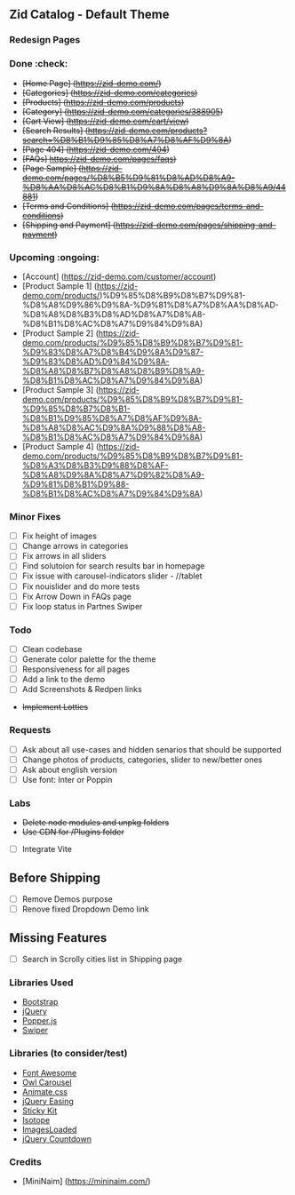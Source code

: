 ## Zid Catalog - Default Theme

### Redesign Pages
### Done :check: 
- ~~[Home Page] (https://zid-demo.com/)~~
- ~~[Categories] (https://zid-demo.com/categories)~~
- ~~[Products] (https://zid-demo.com/products)~~
- ~~[Category] (https://zid-demo.com/categories/388905)~~
- ~~[Cart View] (https://zid-demo.com/cart/view)~~
- ~~[Search Results] (https://zid-demo.com/products?search=%D8%B1%D9%85%D8%A7%D8%AF%D9%8A)~~
- ~~[Page 404] (https://zid-demo.com/404)~~
- ~~[FAQs] https://zid-demo.com/pages/faqs)~~
- ~~[Page Sample] (https://zid-demo.com/pages/%D8%B5%D9%81%D8%AD%D8%A9-%D8%AA%D8%AC%D8%B1%D9%8A%D8%A8%D9%8A%D8%A9/44881)~~
- ~~[Terms and Conditions] (https://zid-demo.com/pages/terms-and-conditions)~~
- ~~[Shipping and Payment] (https://zid-demo.com/pages/shipping-and-payment)~~

### Upcoming :ongoing:
- [Account] (https://zid-demo.com/customer/account)
- [Product Sample 1] (https://zid-demo.com/products/)%D9%85%D8%B9%D8%B7%D9%81-%D8%A8%D9%86%D9%8A-%D9%81%D8%A7%D8%AA%D8%AD-%D8%A8%D8%B3%D8%AD%D8%A7%D8%A8-%D8%B1%D8%AC%D8%A7%D9%84%D9%8A)
- [Product Sample 2] (https://zid-demo.com/products/%D9%85%D8%B9%D8%B7%D9%81-%D9%83%D8%A7%D8%B4%D9%8A%D9%87-%D9%83%D8%AD%D9%84%D9%8A-%D8%A8%D8%B7%D8%A8%D8%B9%D8%A9-%D8%B1%D8%AC%D8%A7%D9%84%D9%8A)
- [Product Sample 3] (https://zid-demo.com/products/%D9%85%D8%B9%D8%B7%D9%81-%D9%85%D8%B7%D8%B1-%D8%B1%D9%85%D8%A7%D8%AF%D9%8A-%D8%A8%D8%AC%D9%8A%D9%88%D8%A8-%D8%B1%D8%AC%D8%A7%D9%84%D9%8A)
- [Product Sample 4] (https://zid-demo.com/products/%D9%85%D8%B9%D8%B7%D9%81-%D8%A3%D8%B3%D9%88%D8%AF-%D8%A8%D9%8A%D8%A7%D9%82%D8%A9-%D9%81%D8%B1%D9%88-%D8%B1%D8%AC%D8%A7%D9%84%D9%8A)

### Minor Fixes
- [ ] Fix height of images
- [ ] Change arrows in categories
- [ ] Fix arrows in all sliders
- [ ] Find solutoion for search results bar in homepage
- [ ] Fix issue with carousel-indicators slider - //tablet
- [ ] Fix nouislider and do more tests
- [ ] Fix Arrow Down in FAQs page
- [ ] Fix loop status in Partnes Swiper

### Todo
- [ ] Clean codebase
- [ ] Generate color palette for the theme
- [ ] Responsiveness for all pages
- [ ] Add a link to the demo
- [ ] Add Screenshots & Redpen links
- ~~Implement Lotties~~

### Requests
- [ ] Ask about all use-cases and hidden senarios that should be supported
- [ ] Change photos of products, categories, slider to new/better ones
- [ ] Ask about english version
- [ ] Use font: Inter or Poppin

### Labs
- ~~Delete node modules and unpkg folders~~
- ~~Use CDN for /Plugins folder~~
- [ ] Integrate Vite

## Before Shipping
- [ ] Remove Demos purpose
- [ ] Renove fixed Dropdown Demo link

## Missing Features
- [ ] Search in Scrolly cities list in Shipping page

### Libraries Used
- [Bootstrap](https://getbootstrap.com/)
- [jQuery](https://jquery.com/)
- [Popper.js](https://popper.js.org/)
- [Swiper](https://swiperjs.com/)

### Libraries (to consider/test)
- [Font Awesome](https://fontawesome.com/)
- [Owl Carousel](https://owlcarousel2.github.io/OwlCarousel2/)
- [Animate.css](https://daneden.github.io/animate.css/)
- [jQuery Easing](http://gsgd.co.uk/sandbox/jquery/easing/)
- [Sticky Kit](http://leafo.net/sticky-kit/)
- [Isotope](https://isotope.metafizzy.co/)
- [ImagesLoaded](https://imagesloaded.desandro.com/)
- [jQuery Countdown](https://hilios.github.io/jQuery.countdown/)

### Credits
- [MiniNaim] (https://mininaim.com/)